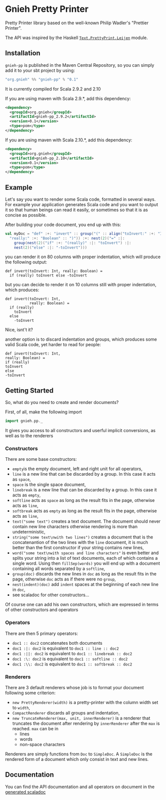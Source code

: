 Gnieh Pretty Printer
====================

Pretty Printer library based on the well-known Philip Wadler's "Prettier Printer".

The API was inspired by the Haskell [`Text.PrettyPrint.Leijen`](http://hackage.haskell.org/packages/archive/wl-pprint/1.0/doc/html/Text-PrettyPrint-Leijen.html) module.

Installation
------------

`gnieh-pp` is published in the Maven Central Repository, so you can simply add it to your sbt project by using:
```scala
"org.gnieh" %% "gnieh-pp" % "0.1"
```
It is currently compiled for Scala 2.9.2 and 2.10

If you are using maven with Scala 2.9.*, add this dependency:
```xml
<dependency>
  <groupId>org.gnieh</groupId>
  <artifactId>gnieh-pp_2.9.2</artifactId>
  <version>0.1</version>
  <type>pom</type>
</dependency>
```

If you are using maven with Scala 2.10.*, add this dependency:
```xml
<dependency>
  <groupId>org.gnieh</groupId>
  <artifactId>gnieh-pp_2.10</artifactId>
  <version>0.1</version>
  <type>pom</type>
</dependency>
```

Example
-------

Let's say you want to render some Scala code, formatted in several ways. For example your application generates Scala code and you want to output it so that human beings can read it easily, or sometimes so that it is as concise as possible.

After building your code document, you end up with this:
```scala
val myDoc = "def" :+: "invert" :: group("(" :: align("toInvert:" :+: "Int," :|:
  "really:" :+: "Boolean" :: ")")) :+: nest(2)("=" :|:
    group(nest(2)("if" :+: "(really)" :|: "toInvert") :|:
    nest(2)("else" :|: "-toInvert")))
```

you can render it on 80 columns with proper indentation, which will produce the following output:
```
def invert(toInvert: Int, really: Boolean) =
  if (really) toInvert else -toInvert
```

but you can decide to render it on 10 columns still with proper indentation, which produces:
```
def invert(toInvert: Int,
           really: Boolean) =
  if (really)
    toInvert
  else
    -toInvert
```

Nice, isnt't it?

another option is to discard indentation and groups, which produces some valid Scala code, yet harder to read for people:
```
def invert(toInvert: Int,
really: Boolean) =
if (really)
toInvert
else
-toInvert
```

Getting Started
---------------

So, what do you need to create and render documents?

First, of all, make the following import
```scala
import gnieh.pp._
```

It gives you access to all constructors and userful implicit conversions, as well as to the renderers

### Constructors

There are some base constructors:
 - `empty`is the empty document, left and right unit for all operators,
 - `line` is a new line that can be discarded by a group. In this case it acts as `space`,
 - `space` is the single space document,
 - `linebreak` is a new line that can be discarded by a group. In this case it acts as `empty`,
 - `softline` acts as `space` as long as the result fits in the page, otherwise acts as `line`,
 - `softbreak` acts as `empty` as long as the result fits in the page, otherwise acts as `line`,
 - `text("some text")` creates a text document. The document should never contain new line characters otherwise rendering is more than undeterministic,
 - `string("some text\nwith two lines")` creates a document that is the concatenantion of the two lines with the `line` document, it is much better than the first constructor if your string contains new lines,
 - `word("some text\nwith spaces and line characters"` is even better and splits your string into a list of text documents, each of which contains a single word. Using then `fillSep(words)` you will end up with a document containing all words separated by a `softline`,
 - `group(doc)` discards the new lines in `doc` as long as the result fits in the page, otherwise `doc` acts as if there were no `group`,
 - `nest(indent)(doc)` add `indent` spaces at the beginning of each new line in `doc`,
 - see scaladoc for other constructors...

Of course one can add his own constructors, which are expressed in terms of other constructors and operators

### Operators

There are then 5 primary operators:
 - `doc1 :: doc2` concatenates both documents
 - `doc1 :|: doc2` is equivalent to `doc1 :: line :: doc2`
 - `doc1 :||: doc2` is equivalent to `doc1 :: linebreak :: doc2`
 - `doc1 :\: doc2` is equivalent to `doc1 :: softline :: doc2`
 - `doc1 :\\: doc2` is equivalent to `doc1 :: softbreak :: doc2`

### Renderers

There are 3 default renderers whose job is to format your document following some criterion:
 - `new PrettyRenderer(width)` is a pretty-printer with the column width set to `width`,
 - `CompactRenderer` discards all groups and indentation,
 - `new TruncateRenderer(max, unit, innerRenderer)` is a renderer that truncates the document after rendering by `innerRenderer` after the `max` is reached. `max` can be in
   - lines
   - words
   - non-space characters

Renderers are simply functions from `Doc` to `SimpleDoc`. A `SimpleDoc` is the rendered form of a document which only consist in text and new lines.

Documentation
-------------

You can find the API documentation and all operators on document in the [generated scaladoc](http://gnieh.github.com/gnieh-pp/api/#package)
